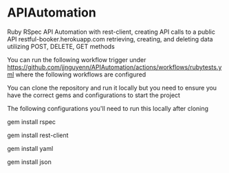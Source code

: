 # APIAutomation

Ruby RSpec API Automation with rest-client, creating API calls to a public API restful-booker.herokuapp.com 
retrieving, creating, and deleting data utilizing POST, DELETE, GET methods


You can run the following workflow trigger under https://github.com/jjnguyenn/APIAutomation/actions/workflows/rubytests.yml
where the following workflows are configured

You can clone the repository and run it locally but you need to ensure you have the correct gems and configurations to start the project

The following configurations you'll need to run this locally after cloning

gem install rspec

gem install rest-client

gem install yaml

gem install json
